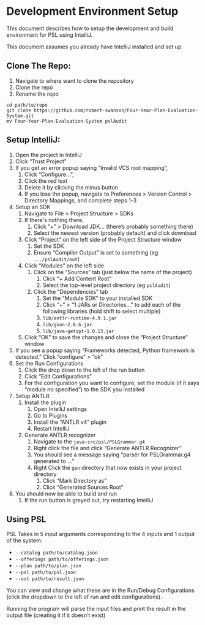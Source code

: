 # Development Environment Setup

This document describes how to setup the development and build environment for PSL using IntelliJ.

This document assumes you already have IntelliJ installed and set up.

## Clone The Repo:

1. Navigate to where want to clone the repository
2. Clone the repo
3. Rename the repo

```
cd path/to/repo
git clone https://github.com/robert-swanson/Four-Year-Plan-Evaluation-System.git
mv Four-Year-Plan-Evaluation-System pslAudit
```

## Setup IntelliJ:

1. Open the project in IntelliJ
2. Click “Trust Project”
3. If you get an error popup saying “Invalid VCS root mapping”, 
   1. Click “Configure...”, 
   2. Click the red text
   3. Delete it by clicking the minus button
   4. If you lose the popup, navigate to Preferences > Version Control > Directory Mappings, and complete steps 1-3
4. Setup an SDK
   1. Navigate to File > Project Structure > SDKs
   2. If there's nothing there, 
      1. Click “+” > Download JDK... (there’s probably something there)
      2. Select the newest version (probably default) and click download
   3. Click “Project” on the left side of the Project Structure window
      1. Set the SDK
      2. Ensure “Compiler Output” is set to something (eg `.../pslAudit/out`)
   4. Click “Modules” on the left side
      1. Click on the “Sources” tab (just below the name of the project)
         1. Click “+ Add Content Root”
         2. Select the top-level project directory (eg `pslAudit`)
      2. Click the “Dependencies” tab
         1. Set the “Module SDK” to your installed SDK
         2. Click “+” > “1 JARs or Directories...” to add each of the following libraries (hold shift to select multiple)
         3. `lib/antlr-runtime-4.9.1.jar`
         4. `lib/gson-2.8.6.jar`
         5. `lib/java-getopt-1.0.13.jar`
   5. Click “OK” to save the changes and close the “Project Structure” window
5. If you see a popup saying “Frameworks detected, Python framework is detected.” Click “configure” > “ok”
6. Set the Run Configurations
   1. Click the drop down to the left of the run button
   2. Click “Edit Configurations”
   3. For the configuration you want to configure, set the module (if it says “module no specified”) to the SDK you installed
7. Setup ANTLR
   1. Install the plugin
      1. Open IntelliJ settings
      2. Go to Plugins
      3. Install the “ANTLR v4” plugin
      4. Restart IntelliJ
   2. Generate ANTLR recognizer
      1. Navigate to the `java-src/psl/PSLGrammar.g4`
      2. Right click the file and click “Generate ANTLR Recognizer”
      3. You should see a message saying “parser for PSLGrammar.g4 generated to ...”
      4. Right Click the `gen` directory that now exists in your project directory
         1. Click “Mark Directory as”
         2. Click “Generated Sources Root”
8. You should now be able to build and run
   1. If the run button is greyed out, try restarting IntelliJ

## Using PSL

PSL Takes in 5 input arguments corresponding to the 4 inputs and 1 output of the system:

- `--catalog path/to/catalog.json`
- `--offerings path/to/offerings.json`
- `--plan path/to/plan.json`
- `--psl path/to/psl.json`
- `--out path/to/result.json`

You can view and change what these are in the Run/Debug Configurations (click the dropdown to the left of run and edit configurations).

Running the program will parse the input files and print the result in the output file (creating it if it doesn’t exist)